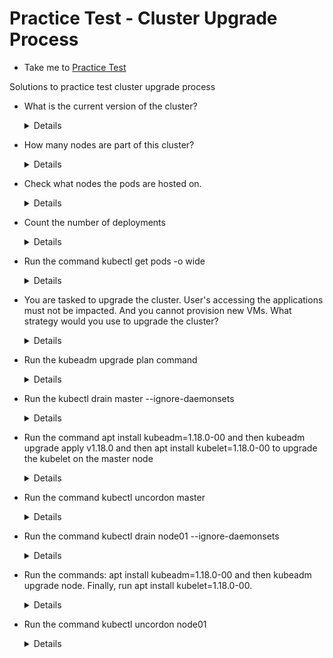 # Practice Test - Cluster Upgrade Process
  - Take me to [Practice Test](https://kodekloud.com/topic/practice-test-cluster-upgrade-process/)
  
Solutions to practice test cluster upgrade process
- What is the current version of the cluster?
  
  <details>
  ```
  $ kubectl get nodes
  ```
  </details>
  
- How many nodes are part of this cluster?
  
  <details>
  ```
  $ kubctl get nodes
  ```
  </details>
  
- Check what nodes the pods are hosted on.
  
  <details>
  ```
  $ kubectl get pods -o wide
  ```
  </details>
  
- Count the number of deployments
  
  <details>
  ```
  $ kubectl get deploy
  ```
  </details>
  
- Run the command kubectl get pods -o wide
  
  <details>
  ```
  $ kubectl get pods -o wide
  ```
  </details>
  
- You are tasked to upgrade the cluster. User's accessing the applications must not be impacted. And you cannot provision new VMs. What strategy would you use to upgrade the cluster?
  
  <details>
  ```
  Upgrade one node at a time while moving the workloads to the other
  ```
  </details>
  
- Run the kubeadm upgrade plan command
  
  <details>
  ```
  $ kubeadm upgrade plan
  ```
  </details>
  
- Run the kubectl drain master --ignore-daemonsets
  
  <details>
  ```
  $ kubectl drain master --ignore-daemonsets
  ```
  </details>
  
- Run the command apt install kubeadm=1.18.0-00 and then kubeadm upgrade apply v1.18.0 and then apt install kubelet=1.18.0-00 to upgrade the kubelet on the master node
  
  <details>
  ```
  $ apt install kubeadm=1.18.0-00
  $ kubeadm upgrade apply v1.18.0 
  $ apt install kubelet=1.18.0-00
  ```
  </details>
  
- Run the command kubectl uncordon master
  
  <details>
  ```
  $ kubectl uncordon master 
  ```
  </details>
  
- Run the command kubectl drain node01 --ignore-daemonsets
  
  <details>
  ```
  $ kubectl drain node01 --ignore-daemonsets
  ```
  </details>
  
- Run the commands: apt install kubeadm=1.18.0-00 and then kubeadm upgrade node. Finally, run apt install kubelet=1.18.0-00.
  
  <details>
  ```
  $ apt install kubeadm=1.18.0-00
  $ kubeadm upgrade node
  $ apt install kubelet=1.18.0-00
  ```
  </details>
  
- Run the command kubectl uncordon node01
  
  <details>
  ```
  $ kubectl uncordon node01
  ```
  </details>

